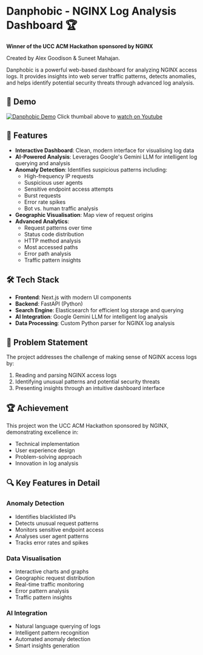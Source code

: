 # Danphobic - NGINX Log Analysis Dashboard 🏆

**Winner of the UCC ACM Hackathon sponsored by NGINX**

Created by Alex Goodison & Suneet Mahajan.

Danphobic is a powerful web-based dashboard for analyzing NGINX access logs. It provides insights into web server traffic patterns, detects anomalies, and helps identify potential security threats through advanced log analysis.

## 🎥 Demo

[![Danphobic Demo](https://img.youtube.com/vi/aNV8Q0hqLG8/maxresdefault.jpg)](https://www.youtube.com/watch?v=aNV8Q0hqLG8)
Click thumbail above to [watch on Youtube](https://www.youtube.com/watch?v=aNV8Q0hqLG8)

## 🚀 Features

- **Interactive Dashboard**: Clean, modern interface for visualising log data
- **AI-Powered Analysis**: Leverages Google's Gemini LLM for intelligent log querying and analysis
- **Anomaly Detection**: Identifies suspicious patterns including:
  - High-frequency IP requests
  - Suspicious user agents
  - Sensitive endpoint access attempts
  - Burst requests
  - Error rate spikes
  - Bot vs. human traffic analysis
- **Geographic Visualisation**: Map view of request origins
- **Advanced Analytics**:
  - Request patterns over time
  - Status code distribution
  - HTTP method analysis
  - Most accessed paths
  - Error path analysis
  - Traffic pattern insights

## 🛠️ Tech Stack

- **Frontend**: Next.js with modern UI components
- **Backend**: FastAPI (Python)
- **Search Engine**: Elasticsearch for efficient log storage and querying
- **AI Integration**: Google Gemini LLM for intelligent log analysis
- **Data Processing**: Custom Python parser for NGINX log analysis

## 🎯 Problem Statement

The project addresses the challenge of making sense of NGINX access logs by:

1. Reading and parsing NGINX access logs
2. Identifying unusual patterns and potential security threats
3. Presenting insights through an intuitive dashboard interface

## 🏆 Achievement

This project won the UCC ACM Hackathon sponsored by NGINX, demonstrating excellence in:

- Technical implementation
- User experience design
- Problem-solving approach
- Innovation in log analysis

## 🔍 Key Features in Detail

### Anomaly Detection

- Identifies blacklisted IPs
- Detects unusual request patterns
- Monitors sensitive endpoint access
- Analyses user agent patterns
- Tracks error rates and spikes

### Data Visualisation

- Interactive charts and graphs
- Geographic request distribution
- Real-time traffic monitoring
- Error pattern analysis
- Traffic pattern insights

### AI Integration

- Natural language querying of logs
- Intelligent pattern recognition
- Automated anomaly detection
- Smart insights generation
